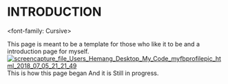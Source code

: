 # INTRODUCTION
<font-family: Cursive>
<div>
This page is meant to be a template for those who like it to be and a introduction page for myself.
<a href="https://ibb.co/j50i9y"><img src="https://preview.ibb.co/gs6ehJ/screencapture_file_Users_Hemang_Desktop_My_Code_myfbprofilepic_html_2018_07_05_21_21_49.png" alt="screencapture_file_Users_Hemang_Desktop_My_Code_myfbprofilepic_html_2018_07_05_21_21_49" border="0"></a>
This is how this page began 
And it is Still in progress.
  </div>
